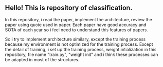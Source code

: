 ## Hello! This is repository of classification.

In this repository, i read the paper, implement the architecture, review the paper using quote used in paper. 
Each paper have good accuracy and SOTA of each year so i feel need to understand this features of papers.

So i try to implement architecture similary, except the training process because my environment is not optimized for the training process. Except the detail of training, i set up the training process, weight intialization in this repository, file name "train.py", "weight init" and i think these processes can be adapted in most of the structures.
